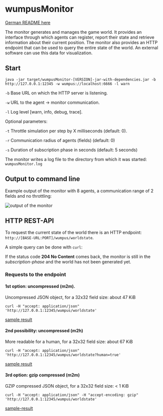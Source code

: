 # wumpusMonitor

[German README here](README_DE.md)

The monitor generates and manages the game world. It provides an interface through which agents can register, report their state and retrieve information about their current position. The monitor also provides an HTTP endpoint that can be used to query the entire state of the world. An external software can use this data for visualization.


## Start

```
java -jar target/wumpusMonitor-[VERSION]-jar-with-dependencies.jar -b http://127.0.0.1:12345 -w wumpus://localhost:6666 -l warn
```

`-b` Base URL on which the HTTP server is listening.

`-w` URL to the agent -> monitor communication.

`-l` Log level [warn, info, debug, trace].


Optional parameters:


`-t` Throttle simulation per step by X milliseconds (default: 0).

`-r` Communication radius of agents (fields) (default: 0)

`-s` Duration of subscription phase in seconds (default: 5 seconds)

The monitor writes a log file to the directory from which it was started:
`wumpusMonitor.log`


## Output to command line

Example output of the monitor with 8 agents, a communication range of 2 fields and no throttling:


![output of the monitor](../media/monitor_8_agents.gif)



## HTTP REST-API

To request the current state of the world there is an HTTP endpoint: `http://[BASE-URL:PORT]/wumpus/worldstate`.

A simple query can be done with `curl`:

If the status code **204 No Content** comes back, the monitor is still in the *subscription-phase* and the world has not been generated yet.

### Requests to the endpoint

#### 1st option: uncompressed (m2m).

Uncompressed JSON object, for a 32x32 field size: about 47 KiB

```
curl -H "accept: application/json" 'http://127.0.0.1:12345/wumpus/worldstate'
```

[sample result](samples/sample_world_state.json)

#### 2nd possibility: uncompressed (m2h)

More readable for a human, for a 32x32 field size: about 67 KiB

```
curl -H "accept: application/json" 'http://127.0.0.1:12345/wumpus/worldstate?human=true'
```

[sample result](samples/sample_world_state_hr.json)


#### 3rd option: gzip compressed (m2m)

GZIP compressed JSON object, for a 32x32 field size: < 1 KiB

```
curl -H "accept: application/json" -H "accept-encoding: gzip" 'http://127.0.0.1:12345/wumpus/worldstate'
```

[sample-result](samples/sample_world_state.json.gzip)

